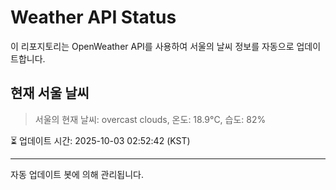 
# Weather API Status

이 리포지토리는 OpenWeather API를 사용하여 서울의 날씨 정보를 자동으로 업데이트합니다.

## 현재 서울 날씨
> 서울의 현재 날씨: overcast clouds, 온도: 18.9°C, 습도: 82%

⏳ 업데이트 시간: 2025-10-03 02:52:42 (KST)

---
자동 업데이트 봇에 의해 관리됩니다.

